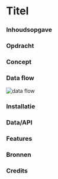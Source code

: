 # Titel
### Inhoudsopgave

### Opdracht

### Concept

### Data flow
![data flow](https://user-images.githubusercontent.com/45541885/79570411-abed9280-80b9-11ea-92e7-fa24a0518c8d.jpg)

### Installatie

### Data/API

### Features

### Bronnen

### Credits
